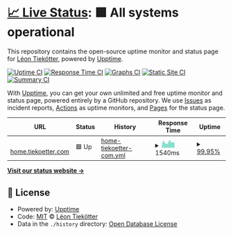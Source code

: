 # [📈 Live Status](https://vodafone-stoerungsstatistiken.tiekoetter.com): <!--live status--> **🟩 All systems operational**

This repository contains the open-source uptime monitor and status page for [Léon Tiekötter](https://www.tiekoetter.com), powered by [Upptime](https://github.com/upptime/upptime).

[![Uptime CI](https://github.com/tiekoetter/vodafone-stoerungsstatistiken/workflows/Uptime%20CI/badge.svg)](https://github.com/tiekoetter/vodafone-stoerungsstatistiken/actions?query=workflow%3A%22Uptime+CI%22)
[![Response Time CI](https://github.com/tiekoetter/vodafone-stoerungsstatistiken/workflows/Response%20Time%20CI/badge.svg)](https://github.com/tiekoetter/vodafone-stoerungsstatistiken/actions?query=workflow%3A%22Response+Time+CI%22)
[![Graphs CI](https://github.com/tiekoetter/vodafone-stoerungsstatistiken/workflows/Graphs%20CI/badge.svg)](https://github.com/tiekoetter/vodafone-stoerungsstatistiken/actions?query=workflow%3A%22Graphs+CI%22)
[![Static Site CI](https://github.com/tiekoetter/vodafone-stoerungsstatistiken/workflows/Static%20Site%20CI/badge.svg)](https://github.com/tiekoetter/vodafone-stoerungsstatistiken/actions?query=workflow%3A%22Static+Site+CI%22)
[![Summary CI](https://github.com/tiekoetter/vodafone-stoerungsstatistiken/workflows/Summary%20CI/badge.svg)](https://github.com/tiekoetter/vodafone-stoerungsstatistiken/actions?query=workflow%3A%22Summary+CI%22)

With [Upptime](https://upptime.js.org), you can get your own unlimited and free uptime monitor and status page, powered entirely by a GitHub repository. We use [Issues](https://github.com/tiekoetter/vodafone-stoerungsstatistiken/issues) as incident reports, [Actions](https://github.com/tiekoetter/vodafone-stoerungsstatistiken/actions) as uptime monitors, and [Pages](https://vodafone-stoerungsstatistiken.tiekoetter.com) for the status page.

<!--start: status pages-->
<!-- This summary is generated by Upptime (https://github.com/upptime/upptime) -->
<!-- Do not edit this manually, your changes will be overwritten -->
<!-- prettier-ignore -->
| URL | Status | History | Response Time | Uptime |
| --- | ------ | ------- | ------------- | ------ |
| <img alt="" src="https://icons.duckduckgo.com/ip3/home.tiekoetter.com.ico" height="13"> [home.tiekoetter.com](https://home.tiekoetter.com) | 🟩 Up | [home-tiekoetter-com.yml](https://github.com/tiekoetter/vodafone-stoerungsstatistiken/commits/HEAD/history/home-tiekoetter-com.yml) | <details><summary><img alt="Response time graph" src="./graphs/home-tiekoetter-com/response-time-week.png" height="20"> 1540ms</summary><br><a href="https://vodafone-stoerungsstatistiken.tiekoetter.com/history/home-tiekoetter-com"><img alt="Response time 2220" src="https://img.shields.io/endpoint?url=https%3A%2F%2Fraw.githubusercontent.com%2Ftiekoetter%2Fvodafone-stoerungsstatistiken%2FHEAD%2Fapi%2Fhome-tiekoetter-com%2Fresponse-time.json"></a><br><a href="https://vodafone-stoerungsstatistiken.tiekoetter.com/history/home-tiekoetter-com"><img alt="24-hour response time 1233" src="https://img.shields.io/endpoint?url=https%3A%2F%2Fraw.githubusercontent.com%2Ftiekoetter%2Fvodafone-stoerungsstatistiken%2FHEAD%2Fapi%2Fhome-tiekoetter-com%2Fresponse-time-day.json"></a><br><a href="https://vodafone-stoerungsstatistiken.tiekoetter.com/history/home-tiekoetter-com"><img alt="7-day response time 1540" src="https://img.shields.io/endpoint?url=https%3A%2F%2Fraw.githubusercontent.com%2Ftiekoetter%2Fvodafone-stoerungsstatistiken%2FHEAD%2Fapi%2Fhome-tiekoetter-com%2Fresponse-time-week.json"></a><br><a href="https://vodafone-stoerungsstatistiken.tiekoetter.com/history/home-tiekoetter-com"><img alt="30-day response time 1722" src="https://img.shields.io/endpoint?url=https%3A%2F%2Fraw.githubusercontent.com%2Ftiekoetter%2Fvodafone-stoerungsstatistiken%2FHEAD%2Fapi%2Fhome-tiekoetter-com%2Fresponse-time-month.json"></a><br><a href="https://vodafone-stoerungsstatistiken.tiekoetter.com/history/home-tiekoetter-com"><img alt="1-year response time 2220" src="https://img.shields.io/endpoint?url=https%3A%2F%2Fraw.githubusercontent.com%2Ftiekoetter%2Fvodafone-stoerungsstatistiken%2FHEAD%2Fapi%2Fhome-tiekoetter-com%2Fresponse-time-year.json"></a></details> | <details><summary><a href="https://vodafone-stoerungsstatistiken.tiekoetter.com/history/home-tiekoetter-com">99.95%</a></summary><a href="https://vodafone-stoerungsstatistiken.tiekoetter.com/history/home-tiekoetter-com"><img alt="All-time uptime 98.19%" src="https://img.shields.io/endpoint?url=https%3A%2F%2Fraw.githubusercontent.com%2Ftiekoetter%2Fvodafone-stoerungsstatistiken%2FHEAD%2Fapi%2Fhome-tiekoetter-com%2Fuptime.json"></a><br><a href="https://vodafone-stoerungsstatistiken.tiekoetter.com/history/home-tiekoetter-com"><img alt="24-hour uptime 100.00%" src="https://img.shields.io/endpoint?url=https%3A%2F%2Fraw.githubusercontent.com%2Ftiekoetter%2Fvodafone-stoerungsstatistiken%2FHEAD%2Fapi%2Fhome-tiekoetter-com%2Fuptime-day.json"></a><br><a href="https://vodafone-stoerungsstatistiken.tiekoetter.com/history/home-tiekoetter-com"><img alt="7-day uptime 99.95%" src="https://img.shields.io/endpoint?url=https%3A%2F%2Fraw.githubusercontent.com%2Ftiekoetter%2Fvodafone-stoerungsstatistiken%2FHEAD%2Fapi%2Fhome-tiekoetter-com%2Fuptime-week.json"></a><br><a href="https://vodafone-stoerungsstatistiken.tiekoetter.com/history/home-tiekoetter-com"><img alt="30-day uptime 99.97%" src="https://img.shields.io/endpoint?url=https%3A%2F%2Fraw.githubusercontent.com%2Ftiekoetter%2Fvodafone-stoerungsstatistiken%2FHEAD%2Fapi%2Fhome-tiekoetter-com%2Fuptime-month.json"></a><br><a href="https://vodafone-stoerungsstatistiken.tiekoetter.com/history/home-tiekoetter-com"><img alt="1-year uptime 98.19%" src="https://img.shields.io/endpoint?url=https%3A%2F%2Fraw.githubusercontent.com%2Ftiekoetter%2Fvodafone-stoerungsstatistiken%2FHEAD%2Fapi%2Fhome-tiekoetter-com%2Fuptime-year.json"></a></details>

<!--end: status pages-->

[**Visit our status website →**](https://vodafone-stoerungsstatistiken.tiekoetter.com)

## 📄 License

- Powered by: [Upptime](https://github.com/upptime/upptime)
- Code: [MIT](./LICENSE) © [Léon Tiekötter](https://www.tiekoetter.com)
- Data in the `./history` directory: [Open Database License](https://opendatacommons.org/licenses/odbl/1-0/)
